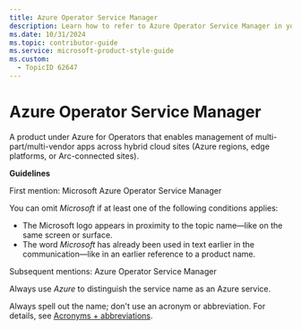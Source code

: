 ```yaml
---
title: Azure Operator Service Manager
description: Learn how to refer to Azure Operator Service Manager in your content.
ms.date: 10/31/2024
ms.topic: contributor-guide
ms.service: microsoft-product-style-guide
ms.custom:
  - TopicID 62647
---
```



# Azure Operator Service Manager

A product under Azure for Operators that enables management of multi-part/multi-vendor apps across hybrid cloud sites (Azure regions, edge platforms, or Arc-connected sites).  

**Guidelines**  

First mention: Microsoft Azure Operator Service Manager  

You can omit *Microsoft* if at least one of the following conditions applies:  

- The Microsoft logo appears in proximity to the topic name—like on the same screen or surface.  
- The word *Microsoft* has already been used in text earlier in the communication—like in an earlier reference to a product name.  

Subsequent mentions: Azure Operator Service Manager  

Always use *Azure* to distinguish the service name as an Azure service.  

Always spell out the name; don't use an acronym or abbreviation. For details, see [Acronyms + abbreviations](~\acronyms-and-abbreviations.md).  

  